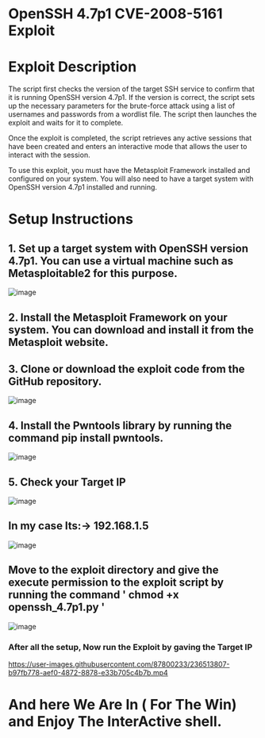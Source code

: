 # OpenSSH 4.7p1 CVE-2008-5161 Exploit
 

# Exploit Description 

The script first checks the version of the target SSH service to confirm that it is running OpenSSH version 4.7p1. If the version is correct, the script sets up the necessary parameters for the brute-force attack using a list of usernames and passwords from a wordlist file. The script then launches the exploit and waits for it to complete.

Once the exploit is completed, the script retrieves any active sessions that have been created and enters an interactive mode that allows the user to interact with the session.

To use this exploit, you must have the Metasploit Framework installed and configured on your system. You will also need to have a target system with OpenSSH version 4.7p1 installed and running.

# Setup Instructions
## 1. Set up a target system with OpenSSH version 4.7p1. You can use a virtual machine such as Metasploitable2 for this purpose.
![image](https://user-images.githubusercontent.com/87800233/236505619-3c582808-7779-46b7-a53d-f29a63252599.png)
## 2. Install the Metasploit Framework on your system. You can download and install it from the Metasploit website.

## 3. Clone or download the exploit code from the GitHub repository.
![image](https://user-images.githubusercontent.com/87800233/236511955-b5b4b1c6-2325-47b0-8a23-b16e6e43c129.png)

## 4. Install the Pwntools library by running the command pip install pwntools.
![image](https://user-images.githubusercontent.com/87800233/236504633-62627c10-88c5-4ef3-8ed4-d2746e12daf6.png)

## 5. Check your Target IP 
![image](https://user-images.githubusercontent.com/87800233/236505969-071ffac6-b657-4608-98a6-5c68493e5abc.png)

## In my case Its:-> 192.168.1.5
![image](https://user-images.githubusercontent.com/87800233/236506215-38dd8485-2a15-48b0-8e4b-e7370ca50373.png)

## Move to the exploit directory and give the execute permission to the exploit script by running the command ' chmod +x openssh_4.7p1.py '
![image](https://user-images.githubusercontent.com/87800233/236512436-0b172f2d-c45e-40bc-a2e3-b20c0e9bc18a.png)

### After all the setup, Now run the Exploit by gaving the Target IP

https://user-images.githubusercontent.com/87800233/236513807-b97fb778-aef0-4872-8878-e33b705c4b7b.mp4

# And here We Are In ( For The Win) and  Enjoy The InterActive shell.
